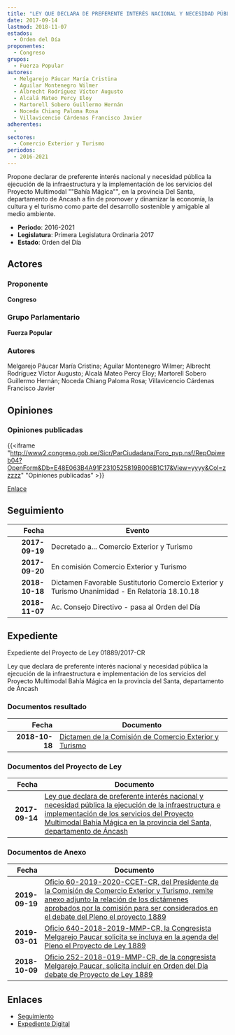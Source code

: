 ```yaml
---
title: "LEY QUE DECLARA DE PREFERENTE INTERÉS NACIONAL Y NECESIDAD PÚBLICA LA EJECUCIÓN DE LA INFRAESTRUCTURA E IMPLEMENTACIÓN DE LOS SERVICIOS DEL PROYECTO MULTIMODAL 'BAHÍA MÁGICA', EN LA PROVINCIA DEL SANTA, DEPARTAMENTO DE ANCASH"
date: 2017-09-14
lastmod: 2018-11-07
estados: 
  - Orden del Día
proponentes: 
  - Congreso
grupos: 
  - Fuerza Popular
autores: 
  - Melgarejo Páucar María Cristina
  - Aguilar Montenegro Wilmer
  - Albrecht Rodríguez Víctor Augusto
  - Alcalá Mateo Percy Eloy
  - Martorell Sobero Guillermo Hernán
  - Noceda Chiang Paloma Rosa
  - Villavicencio Cárdenas Francisco Javier
adherentes: 
  - 
sectores: 
  - Comercio Exterior y Turismo
periodos: 
  - 2016-2021
---
```


Propone declarar de preferente interés nacional y necesidad pública la ejecución de la infraestructura y la implementación de los servicios del Proyecto Multimodal ""Bahía Mágica"", en la provincia Del Santa, departamento de Ancash a fin de promover y dinamizar la economía, la cultura y el turismo como parte del desarrollo sostenible y amigable al medio ambiente.

- **Periodo**: 2016-2021
- **Legislatura**: Primera Legislatura Ordinaria 2017
- **Estado**: Orden del Día

## Actores

### Proponente

**Congreso**

### Grupo Parlamentario

**Fuerza Popular**

### Autores

Melgarejo Páucar María Cristina; Aguilar Montenegro Wilmer; Albrecht Rodríguez Víctor Augusto; Alcalá Mateo Percy Eloy; Martorell Sobero Guillermo Hernán; Noceda Chiang Paloma Rosa; Villavicencio Cárdenas Francisco Javier


## Opiniones

### Opiniones publicadas

{{<iframe "http://www2.congreso.gob.pe/Sicr/ParCiudadana/Foro_pvp.nsf/RepOpiweb04?OpenForm&Db=E48E063B4A91F2310525819B006B1C17&View=yyyy&Col=zzzzz" "Opiniones publicadas" >}}

[Enlace](http://www2.congreso.gob.pe/Sicr/ParCiudadana/Foro_pvp.nsf/RepOpiweb04?OpenForm&Db=E48E063B4A91F2310525819B006B1C17&View=yyyy&Col=zzzzz)

## Seguimiento

| Fecha | Evento |
|------:|--------|
| **2017-09-19** | Decretado a... Comercio Exterior y Turismo|
| **2017-09-20** | En comisión Comercio Exterior y Turismo|
| **2018-10-18** | Dictamen Favorable Sustitutorio Comercio Exterior y Turismo Unanimidad - En Relatoría 18.10.18|
| **2018-11-07** | Ac. Consejo Directivo - pasa al Orden del Día|


## Expediente

Expediente del Proyecto de Ley 01889/2017-CR

Ley que declara de preferente interés nacional y necesidad pública la ejecución de la infraestructura e implementación de los servicios del Proyecto Multimodal Bahía Mágica en la provincia del Santa, departamento de Áncash


### Documentos resultado

| Fecha | Documento |
|------:|--------|
| **2018-10-18** | [Dictamen de la Comisión de Comercio Exterior y Turismo](http://www.leyes.congreso.gob.pe/Documentos/2016_2021/Dictamenes/Proyectos_de_Ley/01889DC03MAY20181018.PDF) |

### Documentos del Proyecto de Ley

| Fecha | Documento |
|------:|--------|
| **2017-09-14** | [Ley que declara de preferente interés nacional y necesidad pública la ejecución de la infraestructura e implementación de los servicios del Proyecto Multimodal Bahía Mágica en la provincia del Santa, departamento de Áncash](http://www.leyes.congreso.gob.pe/Documentos/2016_2021/Proyectos_de_Ley_y_de_Resoluciones_Legislativas/PL0188920170914.PDF) |

### Documentos de Anexo

| Fecha | Documento |
|------:|--------|
| **2019-09-19** | [Oficio 60-2019-2020-CCET-CR, del Presidente de la Comisión de Comercio Exterior y Turismo, remite anexo adjunto la relación de los dictámenes aprobados por la comisión para ser considerados en el debate del Pleno el proyecto 1889](http://www.leyes.congreso.gob.pe/Documentos/2016_2021/Oficios/Comisiones_Ordinarias/OFICIO-60-2019-2020-CCET-CR.pdf) |
| **2019-03-01** | [Oficio 640-2018-2019-MMP-CR, la Congresista Melgarejo Paucar solicita se incluya en la agenda del Pleno el Proyecto de Ley 1889](http://www.leyes.congreso.gob.pe/Documentos/2016_2021/Oficios/Congresistas/OFICIO-640-2018-2019-MMP-CR.pdf) |
| **2018-10-09** | [Oficio 252-2018-019-MMP-CR, de la congresista Melgarejo Paucar, solicita incluir en Orden del Día debate de Proyecto de Ley 1889](http://www.leyes.congreso.gob.pe/Documentos/2016_2021/Oficios/Congresistas/OFICIO-252-2018-2019-MMP-CR.PDF) |

## Enlaces 

- [Seguimiento](http://www2.congreso.gob.pehttp://www2.congreso.gob.pe/Sicr/TraDocEstProc/CLProLey2016.nsf/f7fff46988ca05b1052578e100829cc7/99c87a21d1b7840b0525819b007c6495?OpenDocument)
- [Expediente Digital](http://www2.congreso.gob.pehttp://www2.congreso.gob.pe/Sicr/TraDocEstProc/CLProLey2016.nsf/f7fff46988ca05b1052578e100829cc7/99c87a21d1b7840b0525819b007c6495?OpenDocument&Click=05257FB7005EB655.eb71d0cf91d8294e05256cdf006b5706/$Body/0.1C6C)
